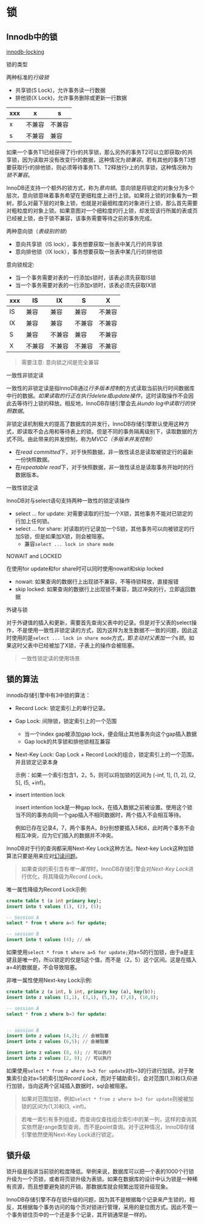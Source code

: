# 锁

## Innodb中的锁

[innodb-locking](https://dev.mysql.com/doc/refman/8.0/en/innodb-locking.html#)

锁的类型

两种标准的*行级锁*
- 共享锁(S Lock)，允许事务读一行数据
- 排他锁(X Lock)，允许事务删除或更新一行数据

xxx | x      | s
----|--------|----
x   | 不兼容  | 不兼容
s   | 不兼容  | 兼容

如果一个事务T1已经获得了行r的共享锁，那么另外的事务T2可以立即获取r的共享锁，因为读取并没有改变行r的数据，这种情况为*锁兼容*。若有其他的事务T3想要获取行r的排他锁，则必须等待事务T1、T2释放行r上的共享锁，这种情况称为*锁不兼容*。

InnoDB还支持一个额外的锁方式，称为*意向锁*。意向锁是将锁定的对象分为多个层次，意向锁意味着事务希望在更细粒度上进行上锁。如果将上锁的对象看为一颗树，那么对最下层的对象上锁，也就是对最细粒度的对象进行上锁，那么首先需要对粗粒度的对象上锁。如果意图对一个细粒度的行上锁，却发现该行所属的表或页已经被上锁，由于锁不兼容，该事务需要等待之前的事务完成。

两种意向锁（*表级别的锁*）
- 意向共享锁（IS lock），事务想要获取一张表中某几行的共享锁
- 意向排他锁（IX lock），事务想要获取一张表中某几行的排他锁

意向锁规定:
- 当一个事务需要对表的一行添加s锁时，该表必须先获取IS锁
- 当一个事务需要对表的一行添加x锁时，该表必须先获取IX锁

xxx | IS     | IX     | S      | X
----|--------|--------|--------|----
IS  | 兼容   | 兼容   | 兼容   | 不兼容
IX  | 兼容   | 兼容   | 不兼容 | 不兼容
S   | 兼容   | 不兼容 | 兼容   | 不兼容
X   | 不兼容 | 不兼容 | 不兼容 | 不兼容

> 需要注意: 意向锁之间是完全兼容

一致性非锁定读

一致性的非锁定读是指InnoDB通过*行多版本控制*的方式读取当前执行时间数据库中行的数据。*如果读取的行正在执行delete或update操作*，这时读取操作不会因此去等待行上锁的释放。相反地，InnoDB存储引擎会去*从undo log中读取行的快照数据*。

非锁定读机制极大的提高了数据库的并发行，InnoDB存储引擎默认使用这种方式，即读取不会占用和等待表上的锁。但是不同的事务隔离级别下，读取数据的方式不同。由此带来的并发控制，称为*MVCC（多版本并发控制）*
- 在*read committed*下，对于快照数据，非一致性读总是读取被锁定行的最新一份快照数据。
- 在*repeatable read*下，对于快照数据，非一致性读总是读取事务开始时的行数据版本。

一致性锁定读

InnoDB对与select语句支持两种一致性的锁定读操作
- select ... for update: 对需要读取的行加一个X锁，其他事务不能对已锁定的行加上任何锁。
- select ... for share: 对读取的行记录加一个S锁，其他事务可以向被锁定的行加S锁，但是如果加X锁，则会被阻塞。
  - 兼容`select ... lock in share mode`

NOWAIT and LOCKED

在使用for update和for share时可以同时使用nowait和skip locked

- nowait: 如果查询的数据行上出现锁不兼容，不等待锁释放，直接报错
- skip locked: 如果查询的数据行上出现锁不兼容，跳过冲突的行，立即返回数据

外键与锁

对于外键值的插入和更新，需要首先查询父表中的记录。但是对于父表的select操作，不是使用一致性非锁定读的方式，因为这样为发生数据不一致的问题，因此这时使用的是`select ... lock in share mode`方式，即*主动对父表加一个s锁*。如果这时父表中已经被加了X锁，子表上的操作会被阻塞。
> 一致性锁定读的使用场景

## 锁的算法

innodb存储引擎中有3中锁的算法：
- Record Lock: 锁定索引上的单行记录。
- Gap Lock: 间隙锁，锁定索引上的一个范围
  - 当一个index gap被添加gap lock，便会阻止其他事务向这个gap插入数据
  - Gap lock的共享锁和排他锁相互兼容
- Next-Key Lock: Gap Lock + Record Lock的组合，锁定索引上的一个范围，并且锁定记录本身

  示例：如果一个索引包含1，2，5，则可以将加锁的区间为 (-inf, 1], (1, 2], (2, 5], (5, +inf)。

- insert intention lock

  insert intention lock是一种gap lock，在插入数据之前被设置。使用这个锁当不同的事务向同一个gap插入不相同数据时，两个插入不会相互等待。

  例如已存在记录4，7，两个事务A，B分别想要插入5和6，此时两个事务不会相互冲突，应为它们插入的数据并不冲突。

InnoDB对于行的查询都采用Next-Key Lock这种方法。Next-key Lock这种加锁算法只要是用来应对[幻读问题](https://dev.mysql.com/doc/refman/8.0/en/innodb-next-key-locking.html)。

> 如果查询的索引含有*唯一属性*时，InnoDB存储引擎会对*Next-Key Lock*进行优化，将其降级为*Record Lock*。

唯一属性降级为Record Lock示例:
```sql
create table t (a int primary key);
insert into t values (1), (2), (5);

-- Session A
select * from t where a=5 for update;

-- session B
insert into t values (4); // ok
```

如果使用`select * from t where a=5 for update;`对a=5的行加锁，由于a是主键且是唯一的，所以锁定的仅是5这个值，而不是（2，5）这个区间。这是在插入a=4的数据是，不会导致阻塞。

非唯一属性使用Next-key Lock示例:
```sql
create table z (a int, b int, primary key (a), key(b));
insert into z values (1,1), (3,1), (5,3), (7,6), (10,8);

-- session A
select * from z where b=3 for update:


-- session B
insert into z values (4,2); // 会被阻塞
insert into z values (6,5); // 会被阻塞

insert into z values (8, 6); // 可以执行
insert into z values (2, 0); // 可以执行
```

如果使用`select * from z where b=3 for update`对b=3的行进行加锁。对于聚集索引会对a=5的索引加*Record Lock*，而对于辅助索引，会对范围(1,3)和(3,6)进行加锁，当向这两个区域插入数据时，sql会被阻塞。

> 如果对范围加锁，例如`select * from z where b>3 for update`则被被加锁的区间为(1,3)和(3, +inf)。

> 若唯一索引有多列组成，而查询仅查找组合索引中的某一列，这样的查询其实依然是range类型查询，而不是point查询。对于这种情况，InnoDB存储引擎依然使用Next-Key Lock进行锁定。

## 锁升级

锁升级是指讲当前锁的粒度降低。举例来说，数据库可以把一个表的1000个行锁升级为一个页锁，或者将页锁升级为表锁。如果在数据库的设计中认为锁是一种稀有资源，而且想要避免锁的开销，那数据库就会频繁出现锁升级现象。

InnoDB存储引擎不存在锁升级的问题，因为其不是根据每个记录来产生锁的，相反，其根据每个事务访问的每个页对锁进行管理，采用的是位图方式。因此不管一个事务锁住页中的一个还是多个记录，其开销通常是一样的。